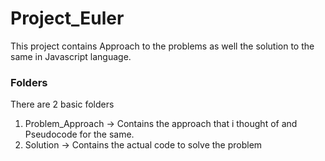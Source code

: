 # Project_Euler

This project contains Approach to the problems as well the solution to the same in Javascript language.

### Folders

There are 2 basic folders

1) Problem_Approach -> Contains the approach that i thought of and Pseudocode for the same.
2) Solution -> Contains the actual code to solve the problem


